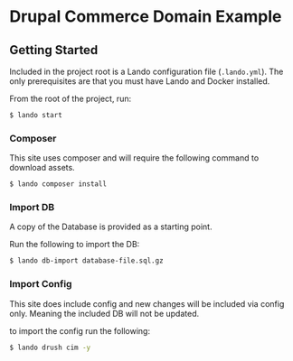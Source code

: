 # Drupal Commerce Domain Example

## Getting Started

Included in the project root is a Lando configuration file (`.lando.yml`). The
only prerequisites are that you must have Lando and Docker installed.

From the root of the project, run:

```bash
$ lando start
```

### Composer

This site uses composer and will require the following command to download assets.

```bash
$ lando composer install
```

### Import DB

A copy of the Database is provided as a starting point.

Run the following to import the DB:

```bash
$ lando db-import database-file.sql.gz
```

### Import Config

This site does include config and new changes will be included via config only.
Meaning the included DB will not be updated.

to import the config run the following:

```bash
$ lando drush cim -y
```
